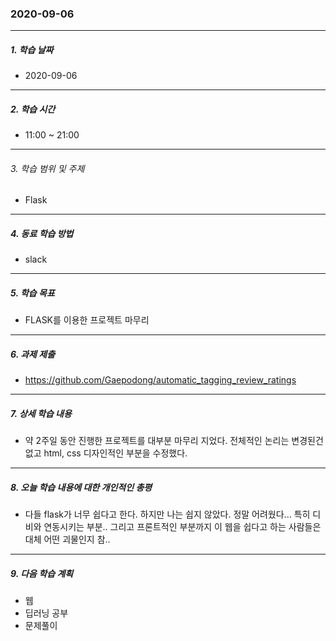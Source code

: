 ### 2020-09-06

-----
##### 1. 학습 날짜
- 2020-09-06

-----
##### 2. 학습 시간
- 11:00 ~ 21:00

-----
###### 3. 학습 범위 및 주제
- Flask

-----
##### 4. 동료 학습 방법
- slack

-----
##### 5. 학습 목표
- FLASK를 이용한 프로젝트 마무리

-----
##### 6. 과제 제출
- https://github.com/Gaepodong/automatic_tagging_review_ratings

-----
##### 7. 상세 학습 내용
- 약 2주일 동안 진행한 프로젝트를 대부분 마무리 지었다. 전체적인 논리는 변경된건 없고 html, css 디자인적인 부분을 수정했다.

-----
##### 8. 오늘 학습 내용에 대한 개인적인 총평
- 다들 flask가 너무 쉽다고 한다. 하지만 나는 쉽지 않았다. 정말 어려웠다... 특히 디비와 연동시키는 부분.. 그리고 프론트적인 부분까지 이 웹을 쉽다고 하는 사람들은 대체 어떤 괴물인지 참.. 

-----

##### 9. 다음 학습 계획

- 웹
- 딥러닝 공부
- 문제풀이
